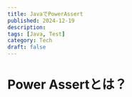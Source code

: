 ```yaml
---
title: JavaでPowerAssert
published: 2024-12-19
description: 
tags: [Java, Test]
category: Tech
draft: false
---
```


# Power Assertとは？
